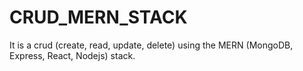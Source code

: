 # CRUD_MERN_STACK
It is a crud (create, read, update, delete) using the MERN (MongoDB, Express, React, Nodejs) stack.
